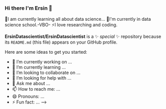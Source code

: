 ### Hi there I'm Ersin 👋

🌱I am currently learning all about data science...
🔭I'm currently in data science school.-VBO-
⚡I love researching and coding.

**ErsinDatascientist/ErsinDatascientist** is a ✨ _special_ ✨ repository because its `README.md` (this file) appears on your GitHub profile.

Here are some ideas to get you started:

- 🔭 I’m currently working on ...
- 🌱 I’m currently learning ...
- 👯 I’m looking to collaborate on ...
- 🤔 I’m looking for help with ...
- 💬 Ask me about ...
- 📫 How to reach me: ...
- 😄 Pronouns: ...
- ⚡ Fun fact: ...
-->
